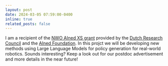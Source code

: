 ```yaml
---
layout: post
date: 2024-03-05 07:59:00-0400
inline: true
related_posts: false
---
```


I am a recipient of the [NWO AIned XS grant](https://www.nwo.nl/en/researchprogrammes/national-growth-fund/ained/ained-xs-europe) provided by the [Dutch Research Council](https://www.nwo.nl/en) and the [AIned Foundation](https://ained.nl/en/). In this projct we will be developing new methods using Large Language Models for policy generation for real-world robotics. 
Sounds interesting? Keep a look out for our postdoc advertisement and more details in the near future!